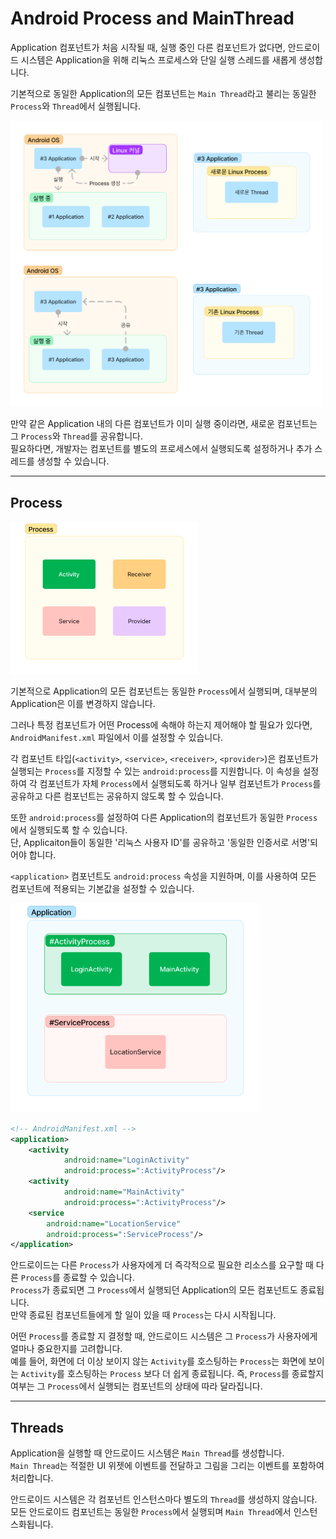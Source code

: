 # Android Process and MainThread 

Application 컴포넌트가 처음 시작될 때, 실행 중인 다른 컴포넌트가 없다면,
안드로이드 시스템은 Application을 위해 리눅스 프로세스와 단일 실행 스레드를 새롭게 생성합니다.

기본적으로 동일한 Application의 모든 컴포넌트는 `Main Thread`라고 불리는 동일한 `Process`와 `Thread`에서 실행됩니다.

<img src="resources/AndroidProcess 생성.png" width="500"/>

만약 같은 Application 내의 다른 컴포넌트가 이미 실행 중이라면, 새로운 컴포넌트는 그 `Process`와 `Thread`를 공유합니다.  
필요하다면, 개발자는 컴포넌트를 별도의 프로세스에서 실행되도록 설정하거나 추가 스레드를 생성할 수 있습니다.

---

## Process

<img src="resources/Process-Component.png" width="300"/>

기본적으로 Application의 모든 컴포넌트는 동일한 `Process`에서 실행되며, 대부분의 Application은 이를 변경하지 않습니다.

그러나 특정 컴포넌트가 어떤 Process에 속해야 하는지 제어해야 할 필요가 있다면, `AndroidManifest.xml` 파일에서 이를 설정할 수 있습니다.

각 컴포넌트 타입(`<activity>`, `<service>`, `<receiver>`, `<provider>`)은 컴포넌트가 실행되는 `Process`를 지정할 수 있는 `android:process`를 지원합니다.
이 속성을 설정하여 각 컴포넌트가 자체 `Process`에서 실행되도록 하거나 일부 컴포넌트가 `Process`를 공유하고 다른 컴포넌트는 공유하지 않도록 할 수 있습니다.

또한 `android:process`를 설정하여 다른 Application의 컴포넌트가 동일한 `Process`에서 실행되도록 할 수 있습니다.  
단, Applicaiton들이 동일한 '리눅스 사용자 ID'를 공유하고 '동일한 인증서로 서명'되어야 합니다.

`<application>` 컴포넌트도 `android:process` 속성을 지원하며, 이를 사용하여 모든 컴포넌트에 적용되는 기본값을 설정할 수 있습니다.

<img src="resources/Multi-Process.png" width="400">

```xml
<!-- AndroidManifest.xml -->
<application>
    <activity
            android:name="LoginActivity"
            android:process=":ActivityProcess"/>
    <activity
            android:name="MainActivity"
            android:process=":ActivityProcess"/>
    <service
        android:name="LocationService"
        android:process=":ServiceProcess"/>
</application>
```

안드로이드는 다른 `Process`가 사용자에게 더 즉각적으로 필요한 리소스를 요구할 때 다른 `Process`를 종료할 수 있습니다.  
`Process`가 종료되면 그 `Process`에서 실행되던 Application의 모든 컴포넌트도 종료됩니다.  
만약 종료된 컴포넌트들에게 할 일이 있을 때 `Process`는 다시 시작됩니다.

어떤 `Process`를 종료할 지 결정할 때, 안드로이드 시스템은 그 `Process`가 사용자에게 얼마나 중요한지를 고려합니다.  
예를 들어, 화면에 더 이상 보이지 않는 `Activity`를 호스팅하는 `Process`는 화면에 보이는 `Activity`를 호스팅하는 `Process` 보다 더 쉽게 종료됩니다.
즉, `Process`를 종료할지 여부는 그 `Process`에서 실행되는 컴포넌트의 상태에 따라 달라집니다.

---

## Threads

Application을 실행할 때 안드로이드 시스템은 `Main Thread`를 생성합니다.  
`Main Thread`는 적절한 UI 위젯에 이벤트를 전달하고 그림을 그리는 이벤트를 포함하여 처리합니다.

안드로이드 시스템은 각 컴포넌트 인스턴스마다 별도의 `Thread`를 생성하지 않습니다.  
모든 안드로이드 컴포넌트는 동일한 `Process`에서 실행되며 `Main Thread`에서 인스턴스화됩니다.
